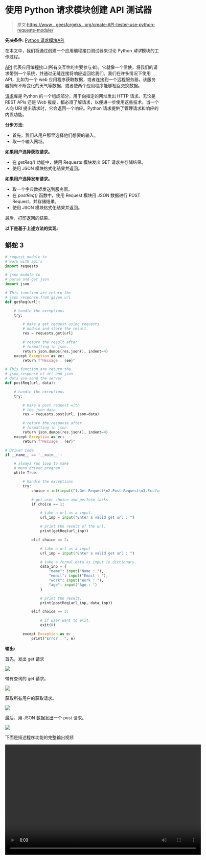 # 使用 Python 请求模块创建 API 测试器

> 原文:[https://www . geesforgeks . org/create-API-tester-use-python-requests-module/](https://www.geeksforgeeks.org/create-api-tester-using-python-requests-module/)

**先决条件:** [Python 请求模块](https://www.geeksforgeeks.org/python-requests-tutorial/)[API](https://www.geeksforgeeks.org/what-is-api-how-it-is-useful-in-web-development/)

在本文中，我们将通过创建一个应用编程接口测试器来讨论 Python *请求*模块的工作过程。

[API](https://www.geeksforgeeks.org/what-is-api-how-it-is-useful-in-web-development/) 代表应用编程接口(所有交互性的主要参与者)。它就像一个信使，将我们的请求带到一个系统，并通过无缝连接将响应返回给我们。我们在许多情况下使用 API，比如为一个 web 应用程序获取数据，或者连接到一个远程服务器，该服务器拥有不断变化的天气等数据，或者使两个应用程序能够相互交换数据。

[请求](https://www.geeksforgeeks.org/python-requests-tutorial/)库是 Python 的一个组成部分，用于向指定的网址发出 HTTP 请求。无论是 REST APIs 还是 Web 报废，都必须了解请求，以便进一步使用这些技术。当一个人向 URI 提出请求时，它会返回一个响应。Python 请求提供了管理请求和响应的内置功能。

**分步方法:**

*   首先，我们从用户那里选择他们想要的输入。
*   取一个输入网址。

**如果用户选择获取请求。**

*   在 *getReq()* 功能中，使用 Requests 模块发出 GET 请求并存储结果。
*   使用 JSON 模块格式化结果并返回。

**如果用户选择发布请求。**

*   取一个字典数据发送到服务器。
*   在 *postReq()* 函数中，使用 Request 模块用 JSON 数据进行 POST Request，并存储结果。
*   使用 JSON 模块格式化结果并返回。

最后，打印返回的结果。

**以下是基于上述方法的实现:**

## 蟒蛇 3

```py
# request module to
# work with api's
import requests

# json module to
# parse and get json
import json

# This function are return the
# json response from given url
def getReq(url):

    # handle the exceptions
    try:

        # make a get request using requests
        # module and store the result.
        res = requests.get(url)

        # return the result after
        # formatting in json.
        return json.dumps(res.json(), indent=4)
    except Exception as ee:
        return f"Message : {ee}"

# This function are return the
# json response of url and json
# data you send the server  
def postReq(url, data):

    # handle the exceptions
    try:

        # make a post request with
        # the json data
        res = requests.post(url, json=data)

        # return the response after
        # formatting in json.
        return json.dumps(res.json(), indent=4)
    except Exception as er:
        return f"Message : {er}"

# Driver Code
if __name__ == '__main__':

    # always run loop to make
    # menu driven program
    while True:

        # handle the exceptions
        try:
            choice = int(input("1.Get Request\n2.Post Request\n3.Exit\nEnter Choice : "))

            # get user choice and perform tasks.
            if choice == 1:

                # take a url as a input.
                url_inp = input("Enter a valid get url : ")

                # print the result of the url.
                print(getReq(url_inp))

            elif choice == 2:

                # take a url as a input
                url_inp = input("Enter a valid get url : ")

                # take a formal data as input in dictionary.
                data_inp = {
                    "name": input("Name : "),
                    "email": input("Email : "),
                    "work": input("Work : "),
                    "age": input("Age : ")
                }

                # print the result.
                print(postReq(url_inp, data_inp))

            elif choice == 3:

                # if user want to exit.
                exit(0)

        except Exception as e:
            print("Error : ", e)
```

**输出:**

首先，发出 get 请求

![](img/02123a7b297ef11aa91bcfa262615eaa.png)

带有查询的 get 请求。

![](img/1307cc68ef4e8f1a728086ca5bc9989f.png)

获取所有用户的获取请求。

![](img/adc5c1c317570d5d7cc939077995f3ce.png)

最后，用 JSON 数据发出一个 post 请求。

![](img/2f1fa570cbfe718a3ed9c5be779d9f53.png)

下面是描述程序功能的完整输出视频

<video class="wp-video-shortcode" id="video-550016-1" width="640" height="360" preload="metadata" controls=""><source type="video/mp4" src="https://media.geeksforgeeks.org/wp-content/uploads/20210129032525/final4.mp4?_=1">[https://media.geeksforgeeks.org/wp-content/uploads/20210129032525/final4.mp4](https://media.geeksforgeeks.org/wp-content/uploads/20210129032525/final4.mp4)</video>